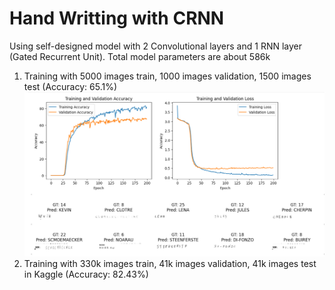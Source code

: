# Hand Writting with CRNN 

Using self-designed model with 2 Convolutional layers and 1 RNN layer (Gated Recurrent Unit). Total model parameters are about 586k

1. Training with 5000 images train, 1000 images validation, 1500 images test (Accuracy: 65.1%)
![result](result.jpg)
2. Training with 330k images train, 41k images validation, 41k images test in Kaggle (Accuracy: 82.43%)

